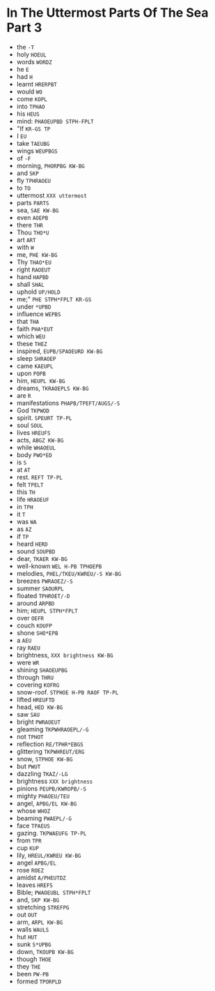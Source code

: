 # In The Uttermost Parts Of The Sea Part 3

* the `-T`
* holy `HOEUL`
* words `WORDZ`
* he `E`
* had `H`
* learnt `HRERPBT`
* would `WO`
* come `KOPL`
* into `TPHAO`
* his `HEUS`
* mind: `PHAOEUPBD STPH-FPLT`
* "If `KR-GS TP`
* I `EU`
* take `TAEUBG`
* wings `WEUPBGS`
* of `-F`
* morning, `PHORPBG KW-BG`
* and `SKP`
* fly `TPHRAOEU`
* to `TO`
* uttermost `XXX uttermost`
* parts `PARTS`
* sea, `SAE KW-BG`
* even `AOEPB`
* there `THR`
* Thou `THO*U`
* art `ART`
* with `W`
* me, `PHE KW-BG`
* Thy `THAO*EU`
* right `RAOEUT`
* hand `HAPBD`
* shall `SHAL`
* uphold `UP/HOLD`
* me;" `PHE STPH*FPLT KR-GS`
* under `*UPBD`
* influence `WEPBS`
* that `THA`
* faith `PHA*EUT`
* which `WEU`
* these `THEZ`
* inspired, `EUPB/SPAOEURD KW-BG`
* sleep `SHRAOEP`
* came `KAEUPL`
* upon `POPB`
* him, `HEUPL KW-BG`
* dreams, `TKRAOEPLS KW-BG`
* are `R`
* manifestations `PHAPB/TPEFT/AUGS/-S`
* God `TKPWOD`
* spirit. `SPEURT TP-PL`
* soul `SOUL`
* lives `HREUFS`
* acts, `ABGZ KW-BG`
* while `WHAOEUL`
* body `PWO*ED`
* is `S`
* at `AT`
* rest. `REFT TP-PL`
* felt `TPELT`
* this `TH`
* life `HRAOEUF`
* in `TPH`
* it `T`
* was `WA`
* as `AZ`
* if `TP`
* heard `HERD`
* sound `SOUPBD`
* dear, `TKAER KW-BG`
* well-known `WEL H-PB TPHOEPB`
* melodies, `PHEL/TKEU/KWREU/-S KW-BG`
* breezes `PWRAOEZ/-S`
* summer `SAOURPL`
* floated `TPHROET/-D`
* around `ARPBD`
* him; `HEUPL STPH*FPLT`
* over `OEFR`
* couch `KOUFP`
* shone `SHO*EPB`
* a `AEU`
* ray `RAEU`
* brightness, `XXX brightness KW-BG`
* were `WR`
* shining `SHAOEUPBG`
* through `THRU`
* covering `KOFRG`
* snow-roof. `STPHOE H-PB RAOF TP-PL`
* lifted `HREUFTD`
* head, `HED KW-BG`
* saw `SAU`
* bright `PWRAOEUT`
* gleaming `TKPWHRAOEPL/-G`
* not `TPHOT`
* reflection `RE/TPHR*EBGS`
* glittering `TKPWHREUT/ERG`
* snow, `STPHOE KW-BG`
* but `PWUT`
* dazzling `TKAZ/-LG`
* brightness `XXX brightness`
* pinions `PEUPB/KWROPB/-S`
* mighty `PHAOEU/TEU`
* angel, `APBG/EL KW-BG`
* whose `WHOZ`
* beaming `PWAEPL/-G`
* face `TPAEUS`
* gazing. `TKPWAEUFG TP-PL`
* from `TPR`
* cup `KUP`
* lily, `HREUL/KWREU KW-BG`
* angel `APBG/EL`
* rose `ROEZ`
* amidst `A/PHEUTDZ`
* leaves `HREFS`
* Bible; `PWAOEUBL STPH*FPLT`
* and, `SKP KW-BG`
* stretching `STREFPG`
* out `OUT`
* arm, `ARPL KW-BG`
* walls `WAULS`
* hut `HUT`
* sunk `S*UPBG`
* down, `TKOUPB KW-BG`
* though `THOE`
* they `THE`
* been `PW-PB`
* formed `TPORPLD`
